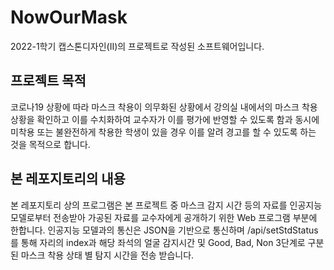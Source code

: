 # NowOurMask
2022-1학기 캡스톤디자인(II)의 프로젝트로 작성된 소프트웨어입니다.

## 프로젝트 목적
코로나19 상황에 따라 마스크 착용이 의무화된 상황에서 강의실 내에서의 마스크 착용 상황을 확인하고 이를 수치화하여 교수자가 이를 평가에 반영할 수 있도록 함과 동시에 미착용 또는 불완전하게 착용한 학생이 있을 경우 이를 알려 경고를 할 수 있도록 하는 것을 목적으로 합니다.

## 본 레포지토리의 내용
본 레포지토리 상의 프로그램은 본 프로젝트 중 마스크 감지 시간 등의 자료를 인공지능 모델로부터 전송받아 가공된 자료를 교수자에게 공개하기 위한 Web 프로그램 부분에 한합니다.
인공지능 모델과의 통신은 JSON을 기반으로 통신하며 /api/setStdStatus를 통해 자리의 index과 해당 좌석의 얼굴 감지시간 및 Good, Bad, Non 3단계로 구분 된 마스크 착용 상태 별 탐지 시간을 전송 받습니다.

